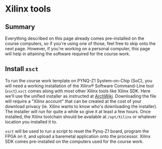 # Xilinx tools


## Summary

Everything described on this page already comes pre-installed on the course computers, so if you're using one of those, feel free to skip onto the next page. However, if you're working on a personal computer, this page will help in attaining the software required for the course work.


## Install `xsct`

To run the course work template on PYNQ-Z1 System-on-Chip (SoC), you will need a working installation of the Xilinx® Software Command-Line tool (`xsct`).`xsct` comes along with most other Xilinx tools like Xilinx SDK. Here we'll use the unified installer as instructed at [ArchWiki](https://wiki.archlinux.org/index.php/Xilinx_Vivado#Vivado_and_SDK). Downloading the file will require a "Xilinx account" that can be created at the cost of your download privacy (ie. Xilinx wants to know who's downloading the installer). The installer will run for quite a while so give it at least a few hours. Once installed, the Xilinx toolchain should be available at `/opt/Xilinx` or whatever location you installed it to.

`xsct` will be used to run a script to reset the Pynq-Z1 board, program the FPGA on it, and upload a baremetal application onto the processor. Xilinx SDK comes pre-installed on the computers used for the course work.
